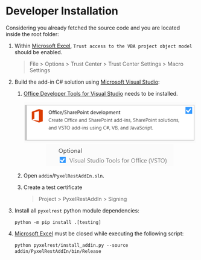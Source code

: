 # Developer Installation

Considering you already fetched the source code and you are located inside the root folder:

1. Within [Microsoft Excel], `Trust access to the VBA project object model` should be enabled.
   > File > Options > Trust Center > Trust Center Settings > Macro Settings
2. Build the add-in C# solution using [Microsoft Visual Studio](https://visualstudio.microsoft.com):
    1. [Office Developer Tools for Visual Studio](https://visualstudio.microsoft.com/vs/features/office-tools/) needs to be installed.
        <p align="center">
            <img src="https://raw.githubusercontent.com/Colin-b/pyxelrest/develop/resources/doc/visual_studio_office_option.png" alt='Select office development additional package'>  
            <img src="https://raw.githubusercontent.com/Colin-b/pyxelrest/develop/resources/doc/visual_studio_office_option_vsto.png" alt='VSTO must be checked'>  
        </p>
    
    2. Open `addin`/`PyxelRestAddIn.sln`.
    3. Create a test certificate
       > Project > PyxelRestAddIn > Signing

3. Install all `pyxelrest` python module dependencies:
    ```batch
    python -m pip install .[testing]
    ```
4. [Microsoft Excel] must be closed while executing the following script:
    ```batch
    python pyxelrest/install_addin.py --source addin/PyxelRestAddIn/bin/Release
    ```

[Microsoft Excel]: https://products.office.com/en-us/excel
